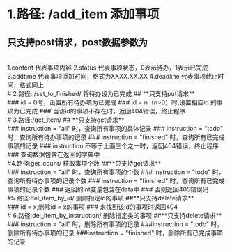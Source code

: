 
1.路径: /add_item 添加事项
==============
只支持post请求，post数据参数为
--------------
<br>
1.content 代表事项内容
2.status 代表事项状态，0表示待办，1表示已完成
3.addtime 代表事项添加时间，格式为XXXX.XX.XX
4.deadline 代表事项截止时间，格式同上
<br>
# 2.路径: /set_to_finished/<id> 将待办设为已完成
## **只支持put请求**
<br>
### id = 0时，设置所有待办项为已完成
### id = n（n>0）时,设置相应id 的事项为已完成
### 当该id的事项不存在时，返回404错误，终止程序
<br>
# 3.路径:/get_item/<instruction>
## **只支持get请求**
<br>
### instruction = "all" 时，查询所有事项的具体记录
### instruction = "todo" 时，查询所有待办事项的记录
### instruction = "finished" 时，查询所有已完成事项的记录
### instruction 不等于上面三个之一时，返回404错误，终止程序
### 查询数据包含在返回的字典中
<br>
#4.路径:get_count/<instruction> 获取事项个数
##**只支持get请求**
<br>
### instruction = "all" 时，查询所有事项的个数
### instruction = "todo" 时，查询所有待办事项的记录个数
### instruction = "finished" 时，查询所有已完成事项的记录个数
### 返回的int变量包含在data中
### 否则返回405错误码
<br>
#5.路径:del_item_by_id/<id> 删除指定id的事项
##**只支持delete请求**
<br>
### id = x,删除id = x的事项
### 未找到该id的事项时返回404
<br>
# 6.路径:del_item_by_instruction/<instruction> 删除指定类的事项
##**只支持delete请求**
<br>
### instruction = "all" 时，删除所有事项的记录
###instruction = "todo" 时，删除所有待办事项的记录
###instruction = "finished" 时，删除所有已完成事项的记录
<br>
